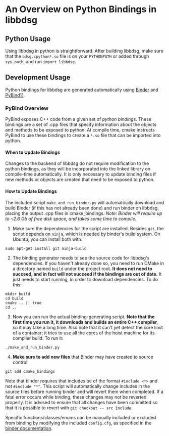 # An Overview on Python Bindings in libbdsg

## Python Usage

Using libbdsg in python is straightforward. After building libbdsg, make sure that the `bdsg.cpython*.so` file is on your `PYTHONPATH` or added through `sys.path`, and run `import libbdsg`.

## Development Usage

Python bindings for libbdsg are generated automatically using [Binder](https://github.com/RosettaCommons/binder) and [PyBind11](https://github.com/pybind/pybind11).

### PyBind Overview

PyBind exposes C++ code from a given set of *python bindings*. These bindings are a set of .cpp files that specify information about the objects and methods to be exposed to python. At compile time, cmake instructs PyBind to use these bindings to create a `*.so` file that can be imported into python.

#### When to Update Bindings
 
Changes to the backend of libbdsg do not require modification to the python bindings, as they will be incorporated into the linked library on compile-time automatically. It is only necessary to update binding files if new methods or objects are created that need to be exposed to python.

#### How to Update Bindings

The included script `make_and_run_binder.py` will automatically download and build Binder (if this has not already been done) and run binder on libbdsg, placing the output .cpp files in cmake_bindings. *Note: Binder will require up to ~2.6 Gb of free disk space, and takes some time to compile.*

1. Make sure the dependencies for the script are installed. Besides `git`, the script depends on `ninja`, which is needed by binder's build system. On Ubuntu, you can install both with:
```
sudo apt-get install git ninja-build
```

2. The binding generator needs to see the source code for libbdsg's dependencies. If you haven't already done so, you need to run CMake in a directory named `build` under the project root. **It does not need to succeed, and in fact will not succeed if the bindings are out of date.** It just needs to start running, in order to download dependencies. To do this:
```
mkdir build
cd build
cmake .. || true
cd ..
```

3. Now you can run the actual binding-generating script. **Note that the first time you run it, it downloads and builds an entire C++ compiler**, so it may take a long time. Also note that it can't yet detect the core limit of a container; it tries to use all the cores of the hoist machine for its compiler build. To run it:
```
./make_and_run_binder.py
```

4. **Make sure to add new files** that Binder may have created to source control:
```
git add cmake_bindings
```

Note that binder requires that includes be of the format `#include <*>` and not `#include "*"`. This script will automatically change includes in the source files before running binder and will revert them when completed. If a fatal error occurs while binding, these changes may not be reverted properly. It is advised to ensure that all changes have been committed so that it is possible to revert with `git checkout -- src include`.

Specific functions/classes/enums can be manually included or excluded from binding by modifying the included `config.cfg`, as specified in the [binder documentation](https://cppbinder.readthedocs.io/en/latest/config.html#config-file-options).

